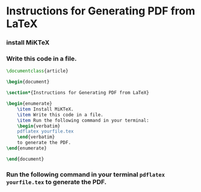 # Instructions for Generating PDF from LaTeX

### install MiKTeX

###  Write this code in a file.

```latex
\documentclass{article}

\begin{document}

\section*{Instructions for Generating PDF from LaTeX}

\begin{enumerate}
    \item Install MiKTeX.
    \item Write this code in a file.
    \item Run the following command in your terminal:
    \begin{verbatim}
    pdflatex yourfile.tex
    \end{verbatim}
    to generate the PDF.
\end{enumerate}

\end{document}


```
### Run the following command in your terminal `pdflatex yourfile.tex` to generate the PDF.